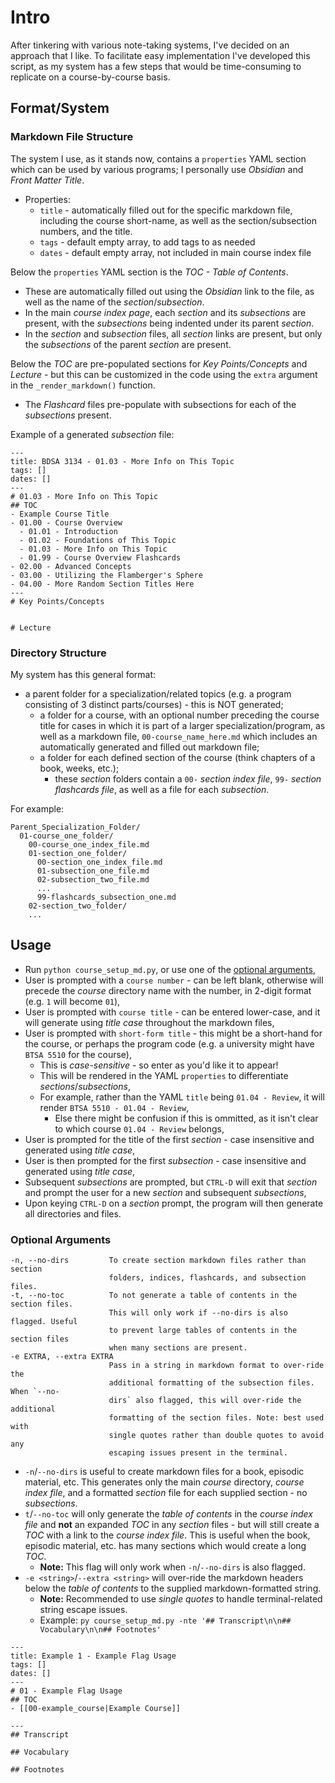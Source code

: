 # Intro

After tinkering with various note-taking systems, I've decided on an approach that I like. To facilitate easy implementation I've developed this script, as my system has a few steps that would be time-consuming to replicate on a course-by-course basis.

## Format/System

### Markdown File Structure

The system I use, as it stands now, contains a `properties` YAML section which can be used by various programs; I personally use _Obsidian_ and _Front Matter Title_.

- Properties:
  - `title` - automatically filled out for the specific markdown file, including the course short-name, as well as the section/subsection numbers, and the title.
  - `tags` - default empty array, to add tags to as needed
  - `dates` - default empty array, not included in main course index file

Below the `properties` YAML section is the _TOC - Table of Contents_.

- These are automatically filled out using the _Obsidian_ link to the file, as well as the name of the _section_/_subsection_.
- In the main _course index page_, each _section_ and its _subsections_ are present, with the _subsections_ being indented under its parent _section_.
- In the _section_ and _subsection_ files, all _section_ links are present, but only the _subsections_ of the parent _section_ are present.

Below the _TOC_ are pre-populated sections for _Key Points/Concepts_ and _Lecture_ - but this can be customized in the code using the `extra` argument in the `_render_markdown()` function.

- The _Flashcard_ files pre-populate with subsections for each of the _subsections_ present.

Example of a generated _subsection_ file:

```
---
title: BDSA 3134 - 01.03 - More Info on This Topic
tags: []
dates: []
---
# 01.03 - More Info on This Topic
## TOC
- Example Course Title
- 01.00 - Course Overview
  - 01.01 - Introduction
  - 01.02 - Foundations of This Topic
  - 01.03 - More Info on This Topic
  - 01.99 - Course Overview Flashcards
- 02.00 - Advanced Concepts
- 03.00 - Utilizing the Flamberger's Sphere
- 04.00 - More Random Section Titles Here
---
# Key Points/Concepts


# Lecture
```

### Directory Structure

My system has this general format:

- a parent folder for a specialization/related topics (e.g. a program consisting of 3 distinct parts/courses) - this is NOT generated;
  - a folder for a course, with an optional number preceding the course title for cases in which it is part of a larger specialization/program, as well as a markdown file, `00-course_name_here.md` which includes an automatically generated and filled out markdown file;
  - a folder for each defined section of the course (think chapters of a book, weeks, etc.);
    - these _section_ folders contain a `00-` _section index file_, `99-` _section flashcards file_, as well as a file for each _subsection_.

For example:

```
Parent_Specialization_Folder/
  01-course_one_folder/
    00-course_one_index_file.md
    01-section_one_folder/
      00-section_one_index_file.md
      01-subsection_one_file.md
      02-subsection_two_file.md
      ...
      99-flashcards_subsection_one.md
    02-section_two_folder/
    ...
```

## Usage

- Run `python course_setup_md.py`, or use one of the [optional arguments](#optional-arguments),
- User is prompted with a `course number` - can be left blank, otherwise will precede the _course_ directory name with the number, in 2-digit format (e.g. `1` will become `01`),
- User is prompted with `course title` - can be entered lower-case, and it will generate using _title case_ throughout the markdown files,
- User is prompted with `short-form title` - this might be a short-hand for the course, or perhaps the program code (e.g. a university might have `BTSA 5510` for the course),
  - This is _case-sensitive_ - so enter as you'd like it to appear!
  - This will be rendered in the YAML `properties` to differentiate _sections_/_subsections_,
  - For example, rather than the YAML `title` being `01.04 - Review`, it will render `BTSA 5510 - 01.04 - Review`,
    - Else there might be confusion if this is ommitted, as it isn't clear to which course `01.04 - Review` belongs,
- User is prompted for the title of the first _section_ - case insensitive and generated using _title case_,
- User is then prompted for the first _subsection_ - case insensitive and generated using _title case_,
- Subsequent _subsections_ are prompted, but `CTRL-D` will exit that _section_ and prompt the user for a new _section_ and subsequent _subsections_,
- Upon keying `CTRL-D` on a _section_ prompt, the program will then generate all directories and files.

### Optional Arguments

```
-n, --no-dirs         To create section markdown files rather than section
                      folders, indices, flashcards, and subsection files.
-t, --no-toc          To not generate a table of contents in the section files.
                      This will only work if --no-dirs is also flagged. Useful
                      to prevent large tables of contents in the section files
                      when many sections are present.
-e EXTRA, --extra EXTRA
                      Pass in a string in markdown format to over-ride the
                      additional formatting of the subsection files. When `--no-
                      dirs` also flagged, this will over-ride the additional
                      formatting of the section files. Note: best used with
                      single quotes rather than double quotes to avoid any
                      escaping issues present in the terminal.
```

- `-n`/`--no-dirs` is useful to create markdown files for a book, episodic material, etc. This generates only the main _course_ directory, _course index file_, and a formatted _section_ file for each supplied section - no _subsections_.
- `t`/`--no-toc` will only generate the _table of contents_ in the _course index file_ and **not** an expanded _TOC_ in any _section_ files - but will still create a _TOC_ with a link to the _course index file_. This is useful when the book, episodic material, etc. has many sections which would create a long _TOC_.
  - **Note:** This flag will only work when `-n`/`--no-dirs` is also flagged.
- `-e <string>`/`--extra <string>` will over-ride the markdown headers below the _table of contents_ to the supplied markdown-formatted string.
  - **Note:** Recommended to use _single quotes_ to handle terminal-related string escape issues.
  - Example: `py course_setup_md.py -nte '## Transcript\n\n## Vocabulary\n\n## Footnotes'`

```
---
title: Example 1 - Example Flag Usage
tags: []
dates: []
---
# 01 - Example Flag Usage
## TOC
- [[00-example_course|Example Course]]

---
## Transcript

## Vocabulary

## Footnotes
```
